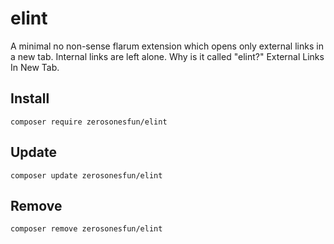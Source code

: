 # elint
A minimal no non-sense flarum extension which opens only external links in a new tab. Internal links are left alone. Why is it called "elint?" External Links In New Tab.


## Install
`composer require zerosonesfun/elint`

## Update
`composer update zerosonesfun/elint`

## Remove
`composer remove zerosonesfun/elint`
